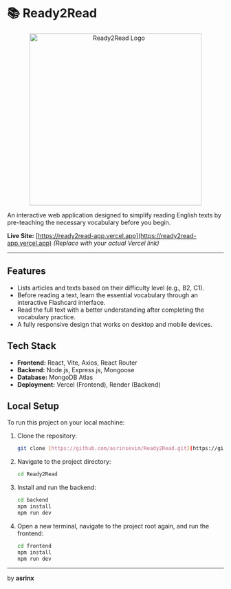 # 📚 Ready2Read

<p align="center">
  <img src="https://i.imgur.com/G2x2vL0.png" alt="Ready2Read Logo" width="400"/>
</p>

An interactive web application designed to simplify reading English texts by pre-teaching the necessary vocabulary before you begin.

**Live Site:** [https://ready2read-app.vercel.app](https://ready2read-app.vercel.app) *(Replace with your actual Vercel link)*

---

## Features

- Lists articles and texts based on their difficulty level (e.g., B2, C1).
- Before reading a text, learn the essential vocabulary through an interactive Flashcard interface.
- Read the full text with a better understanding after completing the vocabulary practice.
- A fully responsive design that works on desktop and mobile devices.

## Tech Stack

- **Frontend:** React, Vite, Axios, React Router
- **Backend:** Node.js, Express.js, Mongoose
- **Database:** MongoDB Atlas
- **Deployment:** Vercel (Frontend), Render (Backend)

## Local Setup

To run this project on your local machine:

1.  Clone the repository:
    ```bash
    git clone [https://github.com/asrinsevim/Ready2Read.git](https://github.com/asrinsevim/Ready2Read.git)
    ```
2.  Navigate to the project directory:
    ```bash
    cd Ready2Read
    ```
3.  Install and run the backend:
    ```bash
    cd backend
    npm install
    npm run dev
    ```
4.  Open a new terminal, navigate to the project root again, and run the frontend:
    ```bash
    cd frontend
    npm install
    npm run dev
    ```

---

by **asrinx**
